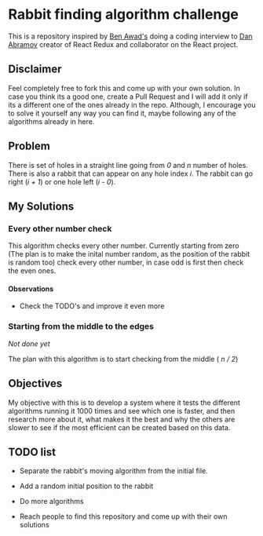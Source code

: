 
# Rabbit finding algorithm challenge

This is a repository inspired by [Ben Awad's](https://youtu.be/XEt09iK8IXs?t=1268) doing a coding interview to [Dan Abramov](https://github.com/gaearon) creator of React Redux and collaborator on the React project.

  

## Disclaimer

Feel completely free to fork this and come up with your own solution. In case you think its a good one, create a Pull Request and I will add it only if its a different one of the ones already in the repo. Although, I encourage you to solve it yourself any way you can find it, maybe following any of the algorithms already in here.

  

## Problem

There is set of holes in a straight line going from _0_ and _n_ number of holes. There is also a rabbit that can appear on any hole index _i_. The rabbit can go right (_i + 1_) or one hole left (_i - 0_).

  

## My Solutions

  

### Every other number check

This algorithm checks every other number. Currently starting from zero (The plan is to make the inital number random, as the position of the rabbit is random too) check every other number, in case odd is first then check the even ones.

#### Observations

- Check the TODO's and improve it even more

  

### Starting from the middle to the edges

*Not done yet*

The plan with this algorithm is to start checking from the middle ( _n / 2_)

  

## Objectives

My objective with this is to develop a system where it tests the different algorithms running it 1000 times and see which one is faster, and then research more about it, what makes it the best and why the others are slower to see if the most efficient can be created based on this data.

  

## TODO list

- Separate the rabbit's moving algorithm from the initial file.

- Add a random initial position to the rabbit

- Do more algorithms

- Reach people to find this repository and come up with their own solutions